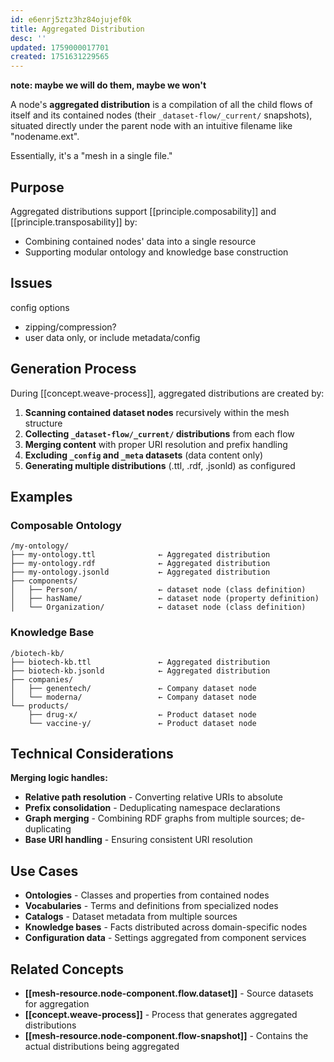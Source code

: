 ```yaml
---
id: e6enrj5ztz3hz84ojujef0k
title: Aggregated Distribution
desc: ''
updated: 1759000017701
created: 1751631229565
---
```


__note: maybe we will do them, maybe we won't__

A node's **aggregated distribution** is a compilation of all the child flows of itself and its contained nodes (their `_dataset-flow/_current/` snapshots), situated directly under the parent node with an intuitive filename like "nodename.ext".

Essentially, it's a "mesh in a single file." 

## Purpose

Aggregated distributions support [[principle.composability]] and [[principle.transposability]] by:
- Combining contained nodes' data into a single resource
- Supporting modular ontology and knowledge base construction

## Issues

config options
- zipping/compression?
- user data only, or include metadata/config

## Generation Process

During [[concept.weave-process]], aggregated distributions are created by:
1. **Scanning contained dataset nodes** recursively within the mesh structure
2. **Collecting `_dataset-flow/_current/` distributions** from each flow
3. **Merging content** with proper URI resolution and prefix handling
4. **Excluding `_config` and `_meta` datasets** (data content only)
5. **Generating multiple distributions** (.ttl, .rdf, .jsonld) as configured

## Examples

### Composable Ontology
```
/my-ontology/
├── my-ontology.ttl              ← Aggregated distribution
├── my-ontology.rdf              ← Aggregated distribution  
├── my-ontology.jsonld           ← Aggregated distribution
├── components/
│   ├── Person/                  ← dataset node (class definition)
│   ├── hasName/                 ← dataset node (property definition)
│   └── Organization/            ← dataset node (class definition)
```

### Knowledge Base
```
/biotech-kb/
├── biotech-kb.ttl               ← Aggregated distribution
├── biotech-kb.jsonld            ← Aggregated distribution
├── companies/
│   ├── genentech/               ← Company dataset node
│   └── moderna/                 ← Company dataset node
└── products/
    ├── drug-x/                  ← Product dataset node
    └── vaccine-y/               ← Product dataset node
```

## Technical Considerations

**Merging logic handles:**
- **Relative path resolution** - Converting relative URIs to absolute
- **Prefix consolidation** - Deduplicating namespace declarations
- **Graph merging** - Combining RDF graphs from multiple sources; de-duplicating
- **Base URI handling** - Ensuring consistent URI resolution

## Use Cases

- **Ontologies** - Classes and properties from contained nodes
- **Vocabularies** - Terms and definitions from specialized nodes  
- **Catalogs** - Dataset metadata from multiple sources
- **Knowledge bases** - Facts distributed across domain-specific nodes
- **Configuration data** - Settings aggregated from component services

## Related Concepts

- **[[mesh-resource.node-component.flow.dataset]]** - Source datasets for aggregation
- **[[concept.weave-process]]** - Process that generates aggregated distributions
- **[[mesh-resource.node-component.flow-snapshot]]** - Contains the actual distributions being aggregated
